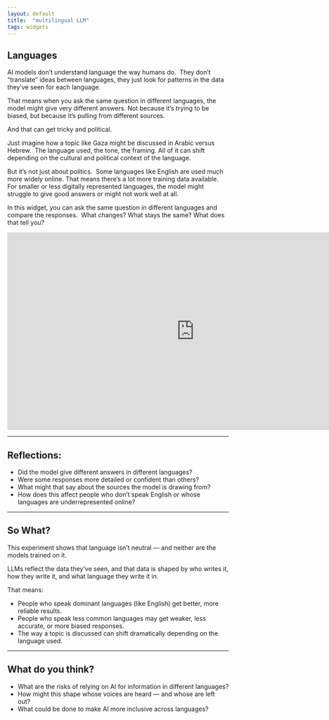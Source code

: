 ```yaml
---
layout: default
title:  "multilingual LLM"
tags: widgets
---
```


## Languages

AI models don’t understand language the way humans do.  
They don’t “translate” ideas between languages, they just look for patterns in the data they’ve seen for each language.

That means when you ask the same question in different languages, the model might give very different answers. Not because it’s trying to be biased, but because it’s pulling from different sources.

And that can get tricky and political.

Just imagine how a topic like Gaza might be discussed in Arabic versus Hebrew.  
The language used, the tone, the framing. All of it can shift depending on the cultural and political context of the language.

But it’s not just about politics.  
Some languages like English are used much more widely online. That means there’s a lot more training data available.  
For smaller or less digitally represented languages, the model might struggle to give good answers or might not work well at all.

In this widget, you can ask the same question in different languages and compare the responses.  
What changes? What stays the same? What does that tell you?

<iframe
	src="https://willsh1997-llm-multilingual-demo.hf.space"
	frameborder="0"
	width="850"
	height="450"
></iframe>

---

## Reflections:
- Did the model give different answers in different languages?
- Were some responses more detailed or confident than others?
- What might that say about the sources the model is drawing from?
- How does this affect people who don’t speak English or whose languages are underrepresented online?

---

## So What?

This experiment shows that language isn’t neutral — and neither are the models trained on it.

LLMs reflect the data they’ve seen, and that data is shaped by who writes it, how they write it, and what language they write it in.

That means:
- People who speak dominant languages (like English) get better, more reliable results.
- People who speak less common languages may get weaker, less accurate, or more biased responses.
- The way a topic is discussed can shift dramatically depending on the language used.

---

## What do you think?
- What are the risks of relying on AI for information in different languages?
- How might this shape whose voices are heard — and whose are left out?
- What could be done to make AI more inclusive across languages?

